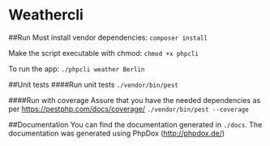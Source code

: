 # Weathercli
##Run
Must install vendor dependencies:
```composer install```

Make the script executable with chmod:
```chmod +x phpcli```

To run the app:
```./phpcli weather Berlin```

##Unit tests
####Run unit tests 
```./vendor/bin/pest```

####Run with coverage
Assure that you have the needed dependencies as per https://pestphp.com/docs/coverage/ 
```./vendor/bin/pest --coverage```


##Documentation
You can find the documentation generated in `./docs`. The documentation was generated using PhpDox (http://phpdox.de/)
